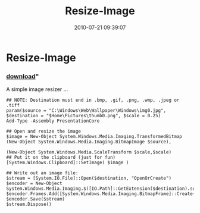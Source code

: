 ﻿---
pid:            2000
parent:         0
children:       
poster:         Joel Bennett
title:          Resize-Image
date:           2010-07-21 09:39:07
format:         posh
---

# Resize-Image

### [download](2000.ps1)"

A simple image resizer ...

```posh
## NOTE: Destination must end in .bmp, .gif, .png, .wmp, .jpeg or .tiff
param($source = "C:\Windows\Web\Wallpaper\Windows\img0.jpg", $destination = "$Home\Pictures\thumb0.png", $scale = 0.25)
Add-Type -Assembly PresentationCore

## Open and resize the image
$image = New-Object System.Windows.Media.Imaging.TransformedBitmap (New-Object System.Windows.Media.Imaging.BitmapImage $source),
                                                                   (New-Object System.Windows.Media.ScaleTransform $scale,$scale)
## Put it on the clipboard (just for fun)
[System.Windows.Clipboard]::SetImage( $image )

## Write out an image file:
$stream = [System.IO.File]::Open($destination, "OpenOrCreate")
$encoder = New-Object System.Windows.Media.Imaging.$([IO.Path]::GetExtension($destination).substring(1))BitmapEncoder
$encoder.Frames.Add([System.Windows.Media.Imaging.BitmapFrame]::Create($image))
$encoder.Save($stream)
$stream.Dispose()
```
